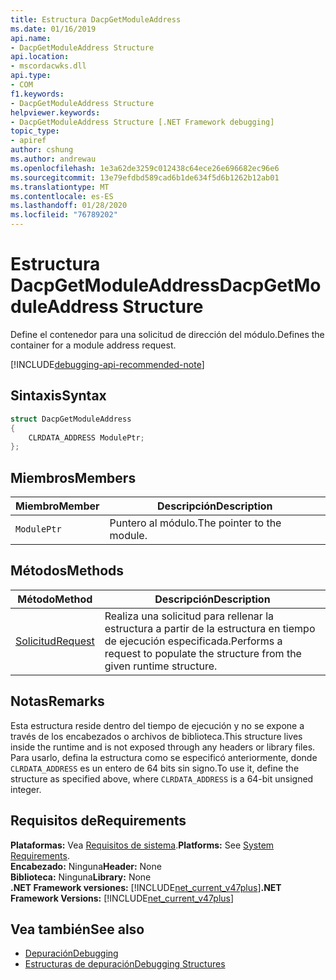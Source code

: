 ```yaml
---
title: Estructura DacpGetModuleAddress
ms.date: 01/16/2019
api.name:
- DacpGetModuleAddress Structure
api.location:
- mscordacwks.dll
api.type:
- COM
f1.keywords:
- DacpGetModuleAddress Structure
helpviewer.keywords:
- DacpGetModuleAddress Structure [.NET Framework debugging]
topic_type:
- apiref
author: cshung
ms.author: andrewau
ms.openlocfilehash: 1e3a62de3259c012438c64ece26e696682ec96e6
ms.sourcegitcommit: 13e79efdbd589cad6b1de634f5d6b1262b12ab01
ms.translationtype: MT
ms.contentlocale: es-ES
ms.lasthandoff: 01/28/2020
ms.locfileid: "76789202"
---
```

# <a name="dacpgetmoduleaddress-structure"></a><span data-ttu-id="1742e-102">Estructura DacpGetModuleAddress</span><span class="sxs-lookup"><span data-stu-id="1742e-102">DacpGetModuleAddress Structure</span></span>

<span data-ttu-id="1742e-103">Define el contenedor para una solicitud de dirección del módulo.</span><span class="sxs-lookup"><span data-stu-id="1742e-103">Defines the container for a module address request.</span></span>

[!INCLUDE[debugging-api-recommended-note](../../../../includes/debugging-api-recommended-note.md)]

## <a name="syntax"></a><span data-ttu-id="1742e-104">Sintaxis</span><span class="sxs-lookup"><span data-stu-id="1742e-104">Syntax</span></span>

```cpp
struct DacpGetModuleAddress
{
    CLRDATA_ADDRESS ModulePtr;
};
```

## <a name="members"></a><span data-ttu-id="1742e-105">Miembros</span><span class="sxs-lookup"><span data-stu-id="1742e-105">Members</span></span>

| <span data-ttu-id="1742e-106">Miembro</span><span class="sxs-lookup"><span data-stu-id="1742e-106">Member</span></span>      | <span data-ttu-id="1742e-107">Descripción</span><span class="sxs-lookup"><span data-stu-id="1742e-107">Description</span></span>                |
| ----------- | -------------------------- |
| `ModulePtr` | <span data-ttu-id="1742e-108">Puntero al módulo.</span><span class="sxs-lookup"><span data-stu-id="1742e-108">The pointer to the module.</span></span> |

## <a name="methods"></a><span data-ttu-id="1742e-109">Métodos</span><span class="sxs-lookup"><span data-stu-id="1742e-109">Methods</span></span>

| <span data-ttu-id="1742e-110">Método</span><span class="sxs-lookup"><span data-stu-id="1742e-110">Method</span></span>                                                                                               | <span data-ttu-id="1742e-111">Descripción</span><span class="sxs-lookup"><span data-stu-id="1742e-111">Description</span></span>                                                                    |
| ---------------------------------------------------------------------------------------------------- | ------------------------------------------------------------------------------ |
| [<span data-ttu-id="1742e-112">Solicitud</span><span class="sxs-lookup"><span data-stu-id="1742e-112">Request</span></span>](dacpgetmoduleaddress-request-method.md) | <span data-ttu-id="1742e-113">Realiza una solicitud para rellenar la estructura a partir de la estructura en tiempo de ejecución especificada.</span><span class="sxs-lookup"><span data-stu-id="1742e-113">Performs a request to populate the structure from the given runtime structure.</span></span> |

## <a name="remarks"></a><span data-ttu-id="1742e-114">Notas</span><span class="sxs-lookup"><span data-stu-id="1742e-114">Remarks</span></span>

<span data-ttu-id="1742e-115">Esta estructura reside dentro del tiempo de ejecución y no se expone a través de los encabezados o archivos de biblioteca.</span><span class="sxs-lookup"><span data-stu-id="1742e-115">This structure lives inside the runtime and is not exposed through any headers or library files.</span></span> <span data-ttu-id="1742e-116">Para usarlo, defina la estructura como se especificó anteriormente, donde `CLRDATA_ADDRESS` es un entero de 64 bits sin signo.</span><span class="sxs-lookup"><span data-stu-id="1742e-116">To use it, define the structure as specified above, where `CLRDATA_ADDRESS` is a 64-bit unsigned integer.</span></span>

## <a name="requirements"></a><span data-ttu-id="1742e-117">Requisitos de</span><span class="sxs-lookup"><span data-stu-id="1742e-117">Requirements</span></span>
<span data-ttu-id="1742e-118">**Plataformas:** Vea [Requisitos de sistema](../../../../docs/framework/get-started/system-requirements.md).</span><span class="sxs-lookup"><span data-stu-id="1742e-118">**Platforms:** See [System Requirements](../../../../docs/framework/get-started/system-requirements.md).</span></span>  
<span data-ttu-id="1742e-119">**Encabezado:** Ninguna</span><span class="sxs-lookup"><span data-stu-id="1742e-119">**Header:** None</span></span>  
<span data-ttu-id="1742e-120">**Biblioteca:** Ninguna</span><span class="sxs-lookup"><span data-stu-id="1742e-120">**Library:** None</span></span>  
<span data-ttu-id="1742e-121">**.NET Framework versiones:** [!INCLUDE[net_current_v47plus](../../../../includes/net-current-v47plus.md)]</span><span class="sxs-lookup"><span data-stu-id="1742e-121">**.NET Framework Versions:** [!INCLUDE[net_current_v47plus](../../../../includes/net-current-v47plus.md)]</span></span>  

## <a name="see-also"></a><span data-ttu-id="1742e-122">Vea también</span><span class="sxs-lookup"><span data-stu-id="1742e-122">See also</span></span>

- [<span data-ttu-id="1742e-123">Depuración</span><span class="sxs-lookup"><span data-stu-id="1742e-123">Debugging</span></span>](index.md)
- [<span data-ttu-id="1742e-124">Estructuras de depuración</span><span class="sxs-lookup"><span data-stu-id="1742e-124">Debugging Structures</span></span>](debugging-structures.md)
